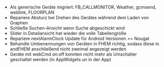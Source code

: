 * Als generische Geräte migriert: FB_CALLMONITOR, Weather, gcmsend, weblink, FLOORPLAN
* Repariere Absturz bei Drehen des Gerätes während dem Laden von Graphen
* Schließe Suchen-Ansicht wenn Suche abgeschickt wird
* Slider in Detailansicht hat wieder die volle Tabellengröße
* Repariere nextAlarmClock Update für Android Versionen >= Nougat
* Behandle Umbenennungen von Geräten in FHEM richtig, sodass diese in andFHEM anschließend nicht zweimal angezeigt werden
* Geräte mit webCmd on:off konnten nicht mehr als Umschalter geschaltet werden (in AppWidgets un in der App)